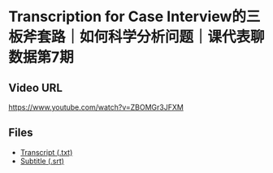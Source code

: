 # Transcription for Case Interview的三板斧套路｜如何科学分析问题｜课代表聊数据第7期
## Video URL
https://www.youtube.com/watch?v=ZBOMGr3JFXM
 
## Files
- [Transcript (.txt)](./transcript.txt)
- [Subtitle (.srt)](./transcript.srt)
